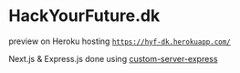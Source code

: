 
# HackYourFuture.dk



preview on Heroku hosting [`https://hyf-dk.herokuapp.com/`](https://hyf-dk.herokuapp.com/) 

Next.js & Express.js done using [custom-server-express](https://github.com/zeit/next.js/tree/canary/examples/custom-server-express)